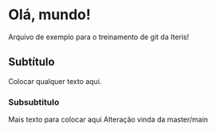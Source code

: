 # Olá, mundo!

Arquivo de exemplo para o treinamento de git da Iteris!

## Subtítulo

Colocar qualquer texto aqui.

### Subsubtitulo

Mais texto para colocar aqui
Alteração vinda da master/main